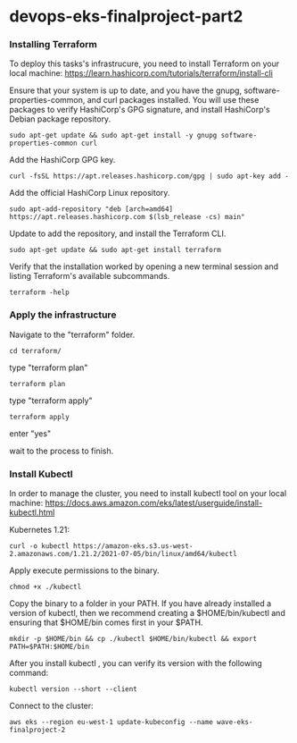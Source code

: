 # devops-eks-finalproject-part2

### Installing Terraform 
To deploy this tasks's infrastrucure, you need to install Terraform on your local machine:
https://learn.hashicorp.com/tutorials/terraform/install-cli

Ensure that your system is up to date, and you have the gnupg, software-properties-common, and curl packages installed. You will use these packages to verify HashiCorp's GPG signature, and install HashiCorp's Debian package repository. <br/>

```
sudo apt-get update && sudo apt-get install -y gnupg software-properties-common curl
```

Add the HashiCorp GPG key. <br/>

```
curl -fsSL https://apt.releases.hashicorp.com/gpg | sudo apt-key add -
```

Add the official HashiCorp Linux repository. <br/>

```
sudo apt-add-repository "deb [arch=amd64] https://apt.releases.hashicorp.com $(lsb_release -cs) main"
```

Update to add the repository, and install the Terraform CLI. <br/>

```
sudo apt-get update && sudo apt-get install terraform
```

Verify that the installation worked by opening a new terminal session and listing Terraform's available subcommands. <br/>

```
terraform -help
```

### Apply the infrastructure
Navigate to the "terraform" folder. <br/>

```
cd terraform/
```

type "terraform plan" <br/>
```
terraform plan
```

type "terraform apply" <br/>
```
terraform apply
```
enter "yes"

wait to the process to finish.

### Install Kubectl
In order to manage the cluster, you need to install kubectl tool on your local machine:
https://docs.aws.amazon.com/eks/latest/userguide/install-kubectl.html

Kubernetes 1.21:<br/>

```
curl -o kubectl https://amazon-eks.s3.us-west-2.amazonaws.com/1.21.2/2021-07-05/bin/linux/amd64/kubectl
```

Apply execute permissions to the binary.<br/>

```
chmod +x ./kubectl
```

Copy the binary to a folder in your PATH. If you have already installed a version of kubectl, then we recommend creating a $HOME/bin/kubectl and ensuring that $HOME/bin comes first in your $PATH.<br/>

```
mkdir -p $HOME/bin && cp ./kubectl $HOME/bin/kubectl && export PATH=$PATH:$HOME/bin
```

After you install kubectl , you can verify its version with the following command:<br/>
```
kubectl version --short --client
```

Connect to the cluster:<br/>
```
aws eks --region eu-west-1 update-kubeconfig --name wave-eks-finalproject-2
```